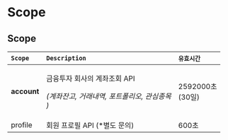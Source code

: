# Scope

## Scope

<table>
  <thead>
    <tr>
      <th style="text-align:left"><b><code>Scope</code></b>
      </th>
      <th style="text-align:left"><b><code>Description</code></b>
      </th>
      <th style="text-align:left"><b><code>&#xC720;&#xD6A8;&#xC2DC;&#xAC04;</code></b>
      </th>
    </tr>
  </thead>
  <tbody>
    <tr>
      <td style="text-align:left"><b>account</b>
      </td>
      <td style="text-align:left">
        <p>&#xAE08;&#xC735;&#xD22C;&#xC790; &#xD68C;&#xC0AC;&#xC758; &#xACC4;&#xC88C;&#xC870;&#xD68C;
          API</p>
        <p><em>(&#xACC4;&#xC88C;&#xC794;&#xACE0;, &#xAC70;&#xB798;&#xB0B4;&#xC5ED;, &#xD3EC;&#xD2B8;&#xD3F4;&#xB9AC;&#xC624;, &#xAD00;&#xC2EC;&#xC885;&#xBAA9;<br />)</em>
        </p>
      </td>
      <td style="text-align:left">2592000&#xCD08;
        <br />(30&#xC77C;)</td>
    </tr>
    <tr>
      <td style="text-align:left">profile</td>
      <td style="text-align:left">&#xD68C;&#xC6D0; &#xD504;&#xB85C;&#xD544; API (*&#xBCC4;&#xB3C4; &#xBB38;&#xC758;)
        <br
        />
      </td>
      <td style="text-align:left">600&#xCD08;</td>
    </tr>
  </tbody>
</table>



